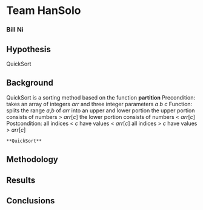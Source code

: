 # Team HanSolo
### Bill Ni
 

## Hypothesis
QuickSort 

## Background
QuickSort is a sorting method based on the function
	**partition**
	Precondition: takes an array of integers *arr* and three integer parameters *a* *b* *c*
	Function: splits the range *a*,*b* of *arr* into an upper and lower portion
				the upper portion consists of numbers > *arr*[*c*]
				the lower portion consists of numbers < *arr*[*c*]
	Postcondition: all indices < *c* have values < *arr*[*c*]
					all indices > *c* have values > *arr*[*c*]

    **QuickSort**
 
## Methodology
 
## Results
 
## Conclusions